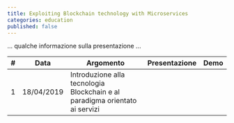 ```yaml
---
title: Exploiting Blockchain technology with Microservices
categories: education
published: false
---
```


... qualche informazione sulla presentazione ...

|  #  |    Data    | Argomento                                                                   |                                                        Presentazione                                                         |                                                    Demo                                                    |
| :-: | :--------: | --------------------------------------------------------------------------- | :--------------------------------------------------------------------------------------------------------------------------: | :--------------------------------------------------------------------------------------------------------: |
|  1  | 18/04/2019 | Introduzione alla tecnologia Blockchain e al paradigma orientato ai servizi | [<i class="fas fa-file-pdf" title="PDF"></i>](https://www.dropbox.com/s/kukaat9f69t9zsb/blockchain%2Bmicroservices.pdf?dl=0) | [<i class="fas fa-file-archive" title="ZIP"></i>](https://www.dropbox.com/s/nwdv3ai2kyv5gtw/demo.zip?dl=0) |
